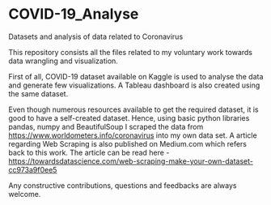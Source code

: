 # COVID-19_Analyse
Datasets and analysis of data related to Coronavirus

This repository consists all the files related to my voluntary work towards data wrangling and visualization.

First of all, COVID-19 dataset available on Kaggle is used to analyse the data and generate few visualizations. A Tableau dashboard is also created using the same dataset.

Even though numerous resources available to get the required dataset, it is good to have a self-created dataset. Hence, using basic python libraries pandas, numpy and BeautifulSoup I scraped the data from https://www.worldometers.info/coronavirus into my own data set.
A article regarding Web Scraping is also published on Medium.com which refers back to this work. The article can be read here - https://towardsdatascience.com/web-scraping-make-your-own-dataset-cc973a9f0ee5

Any constructive contributions, questions and feedbacks are always welcome.

